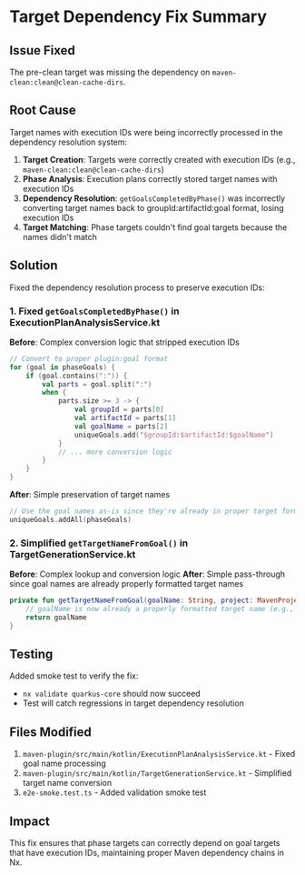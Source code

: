 # Target Dependency Fix Summary

## Issue Fixed
The pre-clean target was missing the dependency on `maven-clean:clean@clean-cache-dirs`.

## Root Cause
Target names with execution IDs were being incorrectly processed in the dependency resolution system:

1. **Target Creation**: Targets were correctly created with execution IDs (e.g., `maven-clean:clean@clean-cache-dirs`)
2. **Phase Analysis**: Execution plans correctly stored target names with execution IDs
3. **Dependency Resolution**: `getGoalsCompletedByPhase()` was incorrectly converting target names back to groupId:artifactId:goal format, losing execution IDs
4. **Target Matching**: Phase targets couldn't find goal targets because the names didn't match

## Solution
Fixed the dependency resolution process to preserve execution IDs:

### 1. Fixed `getGoalsCompletedByPhase()` in ExecutionPlanAnalysisService.kt
**Before**: Complex conversion logic that stripped execution IDs
```kotlin
// Convert to proper plugin:goal format
for (goal in phaseGoals) {
    if (goal.contains(":")) {
        val parts = goal.split(":")
        when {
            parts.size >= 3 -> {
                val groupId = parts[0]
                val artifactId = parts[1]
                val goalName = parts[2]
                uniqueGoals.add("$groupId:$artifactId:$goalName")
            }
            // ... more conversion logic
        }
    }
}
```

**After**: Simple preservation of target names
```kotlin
// Use the goal names as-is since they're already in proper target format with execution IDs
uniqueGoals.addAll(phaseGoals)
```

### 2. Simplified `getTargetNameFromGoal()` in TargetGenerationService.kt
**Before**: Complex lookup and conversion logic
**After**: Simple pass-through since goal names are already properly formatted target names
```kotlin
private fun getTargetNameFromGoal(goalName: String, project: MavenProject): String {
    // goalName is now already a properly formatted target name (e.g., "maven-clean:clean@clean-cache-dirs")
    return goalName
}
```

## Testing
Added smoke test to verify the fix:
- `nx validate quarkus-core` should now succeed
- Test will catch regressions in target dependency resolution

## Files Modified
1. `maven-plugin/src/main/kotlin/ExecutionPlanAnalysisService.kt` - Fixed goal name processing
2. `maven-plugin/src/main/kotlin/TargetGenerationService.kt` - Simplified target name conversion
3. `e2e-smoke.test.ts` - Added validation smoke test

## Impact
This fix ensures that phase targets can correctly depend on goal targets that have execution IDs, maintaining proper Maven dependency chains in Nx.